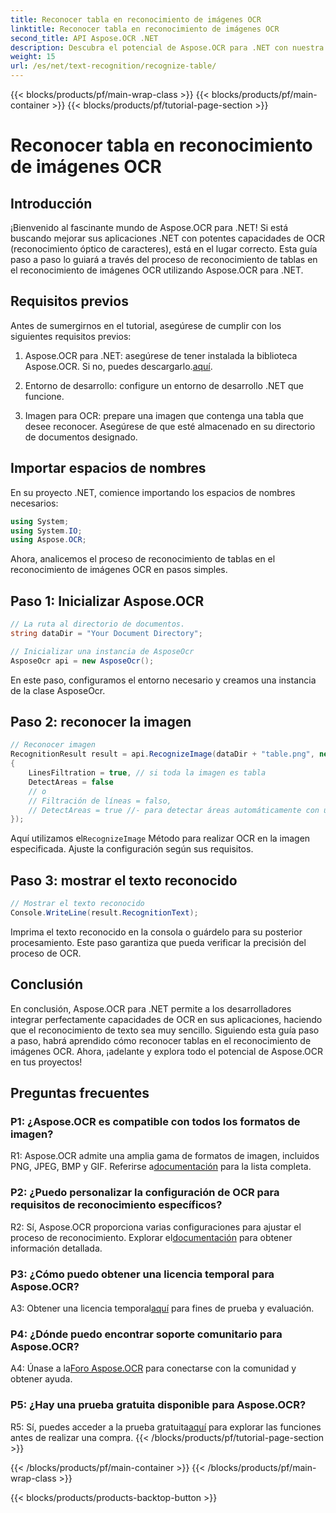 ```yaml
---
title: Reconocer tabla en reconocimiento de imágenes OCR
linktitle: Reconocer tabla en reconocimiento de imágenes OCR
second_title: API Aspose.OCR .NET
description: Descubra el potencial de Aspose.OCR para .NET con nuestra guía completa sobre cómo reconocer tablas en el reconocimiento de imágenes OCR.
weight: 15
url: /es/net/text-recognition/recognize-table/
---
```


{{< blocks/products/pf/main-wrap-class >}}
{{< blocks/products/pf/main-container >}}
{{< blocks/products/pf/tutorial-page-section >}}

# Reconocer tabla en reconocimiento de imágenes OCR

## Introducción

¡Bienvenido al fascinante mundo de Aspose.OCR para .NET! Si está buscando mejorar sus aplicaciones .NET con potentes capacidades de OCR (reconocimiento óptico de caracteres), está en el lugar correcto. Esta guía paso a paso lo guiará a través del proceso de reconocimiento de tablas en el reconocimiento de imágenes OCR utilizando Aspose.OCR para .NET.

## Requisitos previos

Antes de sumergirnos en el tutorial, asegúrese de cumplir con los siguientes requisitos previos:

1.  Aspose.OCR para .NET: asegúrese de tener instalada la biblioteca Aspose.OCR. Si no, puedes descargarlo.[aquí](https://releases.aspose.com/ocr/net/).

2. Entorno de desarrollo: configure un entorno de desarrollo .NET que funcione.

3. Imagen para OCR: prepare una imagen que contenga una tabla que desee reconocer. Asegúrese de que esté almacenado en su directorio de documentos designado.

## Importar espacios de nombres

En su proyecto .NET, comience importando los espacios de nombres necesarios:

```csharp
using System;
using System.IO;
using Aspose.OCR;
```

Ahora, analicemos el proceso de reconocimiento de tablas en el reconocimiento de imágenes OCR en pasos simples.

## Paso 1: Inicializar Aspose.OCR

```csharp
// La ruta al directorio de documentos.
string dataDir = "Your Document Directory";

// Inicializar una instancia de AsposeOcr
AsposeOcr api = new AsposeOcr();
```

En este paso, configuramos el entorno necesario y creamos una instancia de la clase AsposeOcr.

## Paso 2: reconocer la imagen

```csharp
// Reconocer imagen
RecognitionResult result = api.RecognizeImage(dataDir + "table.png", new RecognitionSettings
{
    LinesFiltration = true, // si toda la imagen es tabla
    DetectAreas = false
    // o
    // Filtración de líneas = falso,
    // DetectAreas = true //- para detectar áreas automáticamente con una tabla
});
```

 Aquí utilizamos el`RecognizeImage` Método para realizar OCR en la imagen especificada. Ajuste la configuración según sus requisitos.

## Paso 3: mostrar el texto reconocido

```csharp
// Mostrar el texto reconocido
Console.WriteLine(result.RecognitionText);
```

Imprima el texto reconocido en la consola o guárdelo para su posterior procesamiento. Este paso garantiza que pueda verificar la precisión del proceso de OCR.

## Conclusión

En conclusión, Aspose.OCR para .NET permite a los desarrolladores integrar perfectamente capacidades de OCR en sus aplicaciones, haciendo que el reconocimiento de texto sea muy sencillo. Siguiendo esta guía paso a paso, habrá aprendido cómo reconocer tablas en el reconocimiento de imágenes OCR. Ahora, ¡adelante y explora todo el potencial de Aspose.OCR en tus proyectos!

## Preguntas frecuentes

### P1: ¿Aspose.OCR es compatible con todos los formatos de imagen?

 R1: Aspose.OCR admite una amplia gama de formatos de imagen, incluidos PNG, JPEG, BMP y GIF. Referirse a[documentación](https://reference.aspose.com/ocr/net/) para la lista completa.

### P2: ¿Puedo personalizar la configuración de OCR para requisitos de reconocimiento específicos?

 R2: Sí, Aspose.OCR proporciona varias configuraciones para ajustar el proceso de reconocimiento. Explorar el[documentación](https://reference.aspose.com/ocr/net/) para obtener información detallada.

### P3: ¿Cómo puedo obtener una licencia temporal para Aspose.OCR?

 A3: Obtener una licencia temporal[aquí](https://purchase.aspose.com/temporary-license/) para fines de prueba y evaluación.

### P4: ¿Dónde puedo encontrar soporte comunitario para Aspose.OCR?

 A4: Únase a la[Foro Aspose.OCR](https://forum.aspose.com/c/ocr/16) para conectarse con la comunidad y obtener ayuda.

### P5: ¿Hay una prueba gratuita disponible para Aspose.OCR?

 R5: Sí, puedes acceder a la prueba gratuita[aquí](https://releases.aspose.com/) para explorar las funciones antes de realizar una compra.
{{< /blocks/products/pf/tutorial-page-section >}}

{{< /blocks/products/pf/main-container >}}
{{< /blocks/products/pf/main-wrap-class >}}

{{< blocks/products/products-backtop-button >}}

